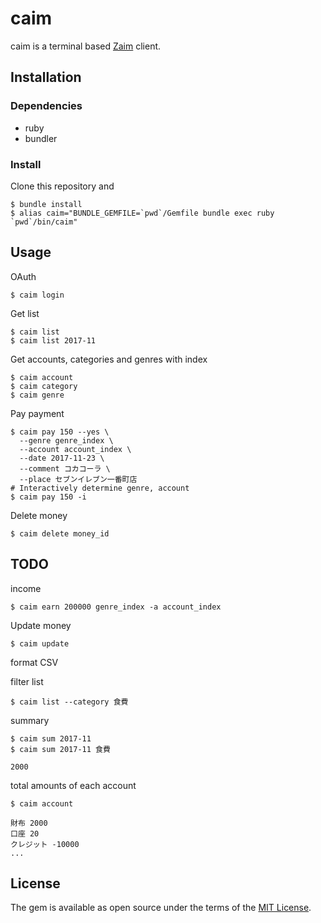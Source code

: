 # caim

caim is a terminal based [Zaim](https://zaim.net/) client.

## Installation

### Dependencies

- ruby
- bundler

### Install

Clone this repository and

    $ bundle install
    $ alias caim="BUNDLE_GEMFILE=`pwd`/Gemfile bundle exec ruby `pwd`/bin/caim"

## Usage

OAuth

    $ caim login

Get list

    $ caim list
    $ caim list 2017-11

Get accounts, categories and genres with index

    $ caim account
    $ caim category
    $ caim genre

Pay payment

```
$ caim pay 150 --yes \
  --genre genre_index \
  --account account_index \
  --date 2017-11-23 \
  --comment コカコーラ \
  --place セブンイレブン一番町店
# Interactively determine genre, account
$ caim pay 150 -i
```

Delete money

    $ caim delete money_id

## TODO

income

    $ caim earn 200000 genre_index -a account_index

Update money

    $ caim update

format CSV

filter list

    $ caim list --category 食費

summary

    $ caim sum 2017-11
    $ caim sum 2017-11 食費

    2000

total amounts of each account

    $ caim account

    財布 2000
    口座 20
    クレジット -10000
    ...



## License

The gem is available as open source under the terms of the [MIT License](https://opensource.org/licenses/MIT).
